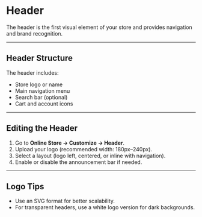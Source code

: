 # Header

The header is the first visual element of your store and provides navigation and brand recognition.

---

## Header Structure
The header includes:
- Store logo or name
- Main navigation menu
- Search bar (optional)
- Cart and account icons

---

## Editing the Header
1. Go to **Online Store → Customize → Header**.
2. Upload your logo (recommended width: 180px–240px).
3. Select a layout (logo left, centered, or inline with navigation).
4. Enable or disable the announcement bar if needed.

---

## Logo Tips
- Use an SVG format for better scalability.
- For transparent headers, use a white logo version for dark backgrounds.
